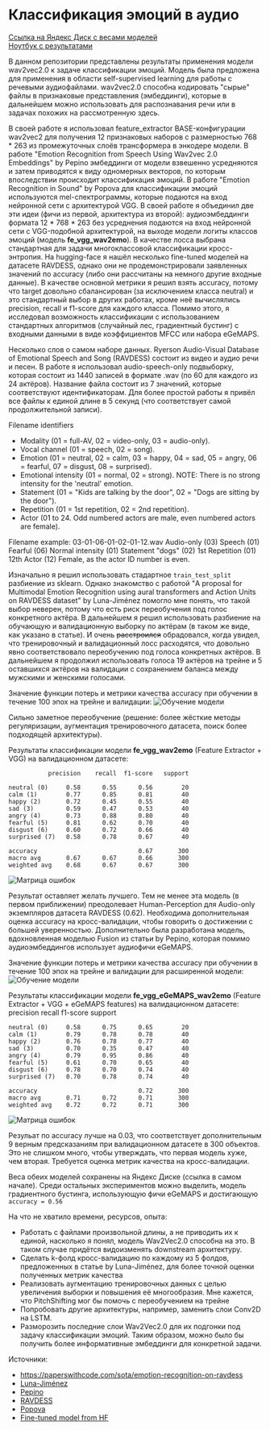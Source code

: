 # Классификация эмоций в аудио

[Ссылка на Яндекс Диск с весами моделей](https://disk.yandex.ru/d/CbyXVc5dTpG9DA) \
[Ноутбук с результатами](https://github.com/aszharov/wav2vec2_ravdess/wav2vec2.0-ravdess-for-vk-lab-2023.ipynb)

В данном репозитории представлены результаты применения модели wav2vec2.0 к задаче классификации эмоций.
Модель была предложена для применения в области self-supervised learning для работы с речевыми аудиофайлами.
wav2vec2.0 способна кодировать "сырые" файлы в признаковые представления (эмбеддинги), которые в дальнейшем можно использовать
для распознавания речи или в задачах похожих на рассмотренную здесь.

В своей работе я использовал feature_extractor BASE-конфигурации wav2vec2 для получения 12 признаковых наборов 
с размерностью 768 * 263 из промежуточных слоёв трансформера в энкодере модели. В работе 
"Emotion Recognition from Speech Using Wav2vec 2.0 Embeddings" by Pepino эмбеддинги от модели взвешенно
усредняются и затем приводятся к виду одномерных векторов, по которым впоследствии происходит классификация эмоций.
В работе "Emotion Recognition in Sound" by Popova для классификации эмоций используются mel-спектрограммы, которые подаются
на вход нейронной сети с архитектурой VGG. В своей работе я объединил две эти идеи (фичи из первой, архитектура из второй):
аудиоэмбеддинги формата 12 * 768 * 263 без усреднения подаются на вход нейронной сети с VGG-подобной архитектурой, на выходе
модели логиты классов эмоций (модель **fe_vgg_wav2emo**). В качестве лосса выбрана стандартная для задачи многоклассовой классификации кросс-энтропия.
На hugging-face я нашёл несколько fine-tuned моделей на датасете RAVDESS, однако они не продемонстрировали заявленных значений
по accuracy (либо они рассчитаны на немного другие входные данные). В качестве основной метрики я решил взять accuracy, потому что target 
довольно сбалансирован (за исключением класса neutral) и это стандартный выбор в других работах, кроме неё вычислялись precision, recall и f1-score для каждого класса.
Помимо этого, я исследовал возможность классификации с использованием стандартных алгоритмов (случайный лес, градиентный бустинг)
с входными данными в виде коэффициентов MFCC или набора eGeMAPS. 

Несколько слов о самом наборе данных. Ryerson Audio-Visual Database of Emotional Speech and Song (RAVDESS) состоит из видео и аудио 
речи и песен. В работе я использовал audio-speech-only подвыборку, которая состоит из 1440 записей в формате .wav (по 60 для каждого из 
24 актёров). Название файла состоит из 7 значений, которые соответствуют идентификаторам. Для более простой работы я привёл все файлы к
единой длине в 5 секунд (что соответствует самой продолжительной записи).

Filename identifiers
- Modality (01 = full-AV, 02 = video-only, 03 = audio-only).
- Vocal channel (01 = speech, 02 = song).
- Emotion (01 = neutral, 02 = calm, 03 = happy, 04 = sad, 05 = angry, 06 = fearful, 07 = disgust, 08 = surprised).
- Emotional intensity (01 = normal, 02 = strong). NOTE: There is no strong intensity for the 'neutral' emotion.
- Statement (01 = "Kids are talking by the door", 02 = "Dogs are sitting by the door").
- Repetition (01 = 1st repetition, 02 = 2nd repetition).
- Actor (01 to 24. Odd numbered actors are male, even numbered actors are female).

Filename example: 03-01-06-01-02-01-12.wav
Audio-only (03)
Speech (01)
Fearful (06)
Normal intensity (01)
Statement "dogs" (02)
1st Repetition (01)
12th Actor (12)
Female, as the actor ID number is even.

Изначально я решил использовать стадартное `train_test_split` разбиение из sklearn. Однако знакомство с работой
"A proposal for Multimodal Emotion Recognition using aural transformers and Action Units on RAVDESS dataset" by Luna-Jiménez
помогло мне понять, что такой выбор неверен, потому что есть риск переобучения под голос конкретного актёра. В дальнейшем 
я решил использовать разбиение на обучающую и валидационную выборку по актёрам (в таком же виде, как указано в статье).
И очень <del>расстроился</del> обрадовался, когда увидел, что тренировочный и валидационный лосс расходятся, что довольно явно соответствовало
переобучению под голоса конкретных актёров. В дальнейшем я продолжил использовать голоса 19 актёров на трейне и 5 оставшихся актёров на валидации с сохранением
баланса между мужскими и женскими голосами. 

Значение функции потерь и метрики качества accuracy при обучении в течение 100 эпох на трейне и валидации:
![Обучение модели](https://github.com/aszharov/wav2vec2_ravdess/blob/main/tvp_fe_vgg_wav2emo.png?raw=true)

Сильно заметное переобучение (решение: более жёсткие методы регуляризации, аугментация тренировочного датасета, поиск более подходящей архитектуры).

Результаты классификации модели **fe_vgg_wav2emo** (Feature Extractor + VGG) на валидационном датасете:

               precision    recall  f1-score   support

    neutral (0)     0.58      0.55      0.56        20
    calm (1)        0.77      0.85      0.81        40
    happy (2)       0.72      0.45      0.55        40
    sad (3)         0.59      0.47      0.53        40
    angry (4)       0.73      0.88      0.80        40
    fearful (5)     0.81      0.62      0.70        40
    disgust (6)     0.60      0.72      0.66        40
    surprised (7)   0.58      0.78      0.67        40

    accuracy                            0.67       300
    macro avg       0.67      0.67      0.66       300
    weighted avg    0.68      0.67      0.67       300

![Матрица ошибок](https://github.com/aszharov/wav2vec2_ravdess/blob/main/cm_fe_vgg_wav2emo.png?raw=true)

Результат оставляет желать лучшего. Тем не менее эта модель (в первом приближении) преодолевает Human-Perception для Audio-only экземпляров датасета RAVDESS (0.62). 
Необходима дополнительная оценка accuracy на кросс-валидации, чтобы говорить о достижении с большей уверенностью.
Дополнительно была разработана модель, вдохновленная моделью Fusion из статьи by Pepino, которая помимо аудиоэмбеддингов использует аудиофичи eGeMAPS.

Значение функции потерь и метрики качества accuracy при обучении в течение 100 эпох на трейне и валидации для расширенной модели:
![Обучение модели](https://github.com/aszharov/wav2vec2_ravdess/blob/main/tvp_fe_vgg_eGeMAPS_wav2emo.png?raw=true)

Результаты классификации модели **fe_vgg_eGeMAPS_wav2emo** (Feature Extractor + VGG + eGeMAPS features) на валидационном датасете:
               precision    recall  f1-score   support

    neutral (0)     0.58      0.75      0.65        20
    calm (1)        0.79      0.78      0.78        40
    happy (2)       0.76      0.78      0.77        40
    sad (3)         0.70      0.35      0.47        40
    angry (4)       0.79      0.95      0.86        40
    fearful (5)     0.61      0.70      0.65        40
    disgust (6)     0.78      0.70      0.74        40
    surprised (7)   0.70      0.78      0.74        40

    accuracy                            0.72       300
    macro avg       0.71      0.72      0.71       300
    weighted avg    0.72      0.72      0.71       300

![Матрица ошибок](https://github.com/aszharov/wav2vec2_ravdess/blob/main/cm_fe_vgg_eGeMAPS_wav2emo.png?raw=true)

Резульат по accuracy лучше на 0.03, что соответствует дополнительным 9 верным предсказаниям при валидационном датасете в 300 объектов. 
Это не слишком много, чтобы утверждать, что первая модель хуже, чем вторая. Требуется оценка метрик качества на кросс-валидации.

Веса обеих моделей сохранены на Яндекс Диске (ссылка в самом начале).
Среди остальных экспериментов можно выделить, модель градиентного бустинга, использующую фичи eGeMAPS и достигающую `accuracy = 0.56`

На что не хватило времени, ресурсов, опыта:
- Работать с файлами произвольной длины, а не приводить их к единой, насколько я понял, модель Wav2Vec2.0 способна на это. В таком случае придётся видоизменять downstream архитектуру.
- Сделать k-фолд кросс-валидацию по каждому из 5 фолдов, предложенных в статье by Luna-Jiménez, для более точной оценки полученных метрик качества
- Реализовать аугментацию тренировочных данных с целью увеличения выборки и повышения её многообразия. Мне кажется, что PitchShifting мог бы помочь с переобучением на трейне
- Попробовать другие архитектуры, например, заменить слои Conv2D на LSTM.
- Разморозить последние слои Wav2Vec2.0 для их подгонки под задачу классификации эмоций. Таким образом, можно было бы получить более информативные эмбеддинги для конкретной задачи.

Источники:
- https://paperswithcode.com/sota/emotion-recognition-on-ravdess
- [Luna-Jiménez](https://paperswithcode.com/paper/a-proposal-for-multimodal-emotion-recognition)
- [Pepino](https://isca-speech.org/archive/pdfs/interspeech_2021/pepino21_interspeech.pdf)
- [RAVDESS](https://journals.plos.org/plosone/article?id=10.1371/journal.pone.0196391)
- [Popova](https://www.researchgate.net/publication/319343259_Emotion_Recognition_in_Sound)
- [Fine-tuned model from HF](https://huggingface.co/Wiam/wav2vec2-base-finetuned-ravdess)
